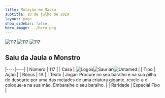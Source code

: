 ```yaml
---
title: Mutação em Massa
subtitle: 10 de julho de 2020
layout: page
show_sidebar: false
hero_image: ../hero.png
---
```


![117](https://cdn.keyforgegame.com/media/card_front/pt/479_117_82R4HCP3VC4P_pt.png) ![117](https://cdn.keyforgegame.com/media/card_front/pt/479_117_7Q9VR356RW7Q_pt.png) ![117](https://cdn.keyforgegame.com/media/card_front/pt/479_117_7VVM3CPGQ3Q_pt.png)

## Saiu da Jaula o Monstro

|----|----|
| Número | 117 |
| Casa | ![Logos](https://archonarcana.com/images/thumb/c/ce/Logos.png/22px-Logos.png "Logos")![Saurian](https://archonarcana.com/images/thumb/9/9e/Saurian_P.png/22px-Saurian_P.png "Sauro")![Untamed](https://archonarcana.com/images/thumb/b/bd/Untamed.png/22px-Untamed.png "Indomados") |
| Tipo | Ação |
| Bônus | 1A |
| Texto | Jogar: Procure no seu baralho e na sua pilha de descarte por uma das metades de uma criatura gigante, revele-a e coloque-a na sua mão. Embaralhe o seu baralho. |
| Raridade | Especial Fixo |
